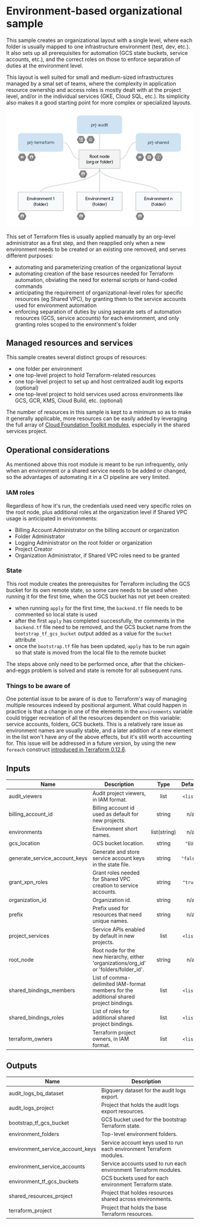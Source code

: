 # Environment-based organizational sample

This sample creates an organizational layout with a single level, where each  folder is usually mapped to one infrastructure environment (test, dev, etc.). It also sets up all prerequisites for automation (GCS state buckets, service accounts, etc.), and the correct roles on those to enforce separation of duties at the environment level.

This layout is well suited for small and medium-sized infrastructures managed by a smal set of teams, where the complexity in application resource ownership and access roles is mostly dealt with at the project level, and/or in the individual services (GKE, Cloud SQL, etc.). Its simplicity also makes it a good starting point for more complex or specialized layouts.

![High-level diagram](diagram.png "High-level diagram")

This set of Terraform files is usually applied manually by an org-level administrator as a first step, and then reapplied only when a new environment needs to be created or an existing one removed, and serves different purposes:

- automating and parameterizing creation of the organizational layout
- automating creation of the base resources needed for Terraform automation, obviating the need for external scripts or hand-coded commands
- anticipating the requirement of organizational-level roles for specific resources (eg Shared VPC), by granting them to the service accounts used for environment automation
- enforcing separation of duties by using separate sets of automation resources (GCS, service accounts) for each environment, and only granting roles scoped to the environment's folder

## Managed resources and services

This sample creates several distinct groups of resources:

- one folder per environment
- one top-level project to hold Terraform-related resources
- one top-level project to set up and host centralized audit log exports (optional)
- one top-level project to hold services used across environments like GCS, GCR, KMS, Cloud Build, etc. (optional)

The number of resources in this sample is kept to a minimum so as to make it generally applicable, more resources can be easily added by leveraging the full array of [Cloud Foundation Toolkit modules](https://github.com/terraform-google-modules), especially in the shared services project.

## Operational considerations

As mentioned above this root module is meant to be run infrequently, only when an environment or a shared service needs to be added or changed, so the advantages of automating it in a CI pipeline are very limited.

### IAM roles

Regardless of how it's run, the credentials used need very specific roles on the root node, plus additional roles at the organization level if Shared VPC usage is anticipated in environments:

- Billing Account Administrator on the billing account or organization
- Folder Administrator
- Logging Administrator on the root folder or organization
- Project Creator
- Organization Administrator, if Shared VPC roles need to be granted

### State

This root module creates the prerequisites for Terraform including the GCS bucket for its own remote state, so some care needs to be used when running it for the first time, when the GCS bucket has not yet been created:

- when running `apply` for the first time, the `backend.tf` file needs to be commented so local state is used
- after the first `apply` has completed successfully, the comments in the `backend.tf` file need to be removed, and the GCS bucket name from the `bootstrap_tf_gcs_bucket` output added as a value for the `bucket` attribute
- once the `bootstrap.tf` file has been updated, `apply` has to be run again so that state is moved from the local file to the remote bucket

The steps above only need to be performed once, after that the chicken-and-eggs problem is solved and state is remote for all subsequent runs.

### Things to be aware of

One potential issue to be aware of is due to Terraform's way of managing multiple resources indexed by positional argument. What could happen in practice is that a change in one of the elements in the `environments` variable could trigger recreation of all the resources dependent on this variable: service accounts, folders, GCS buckets. This is a relatively rare issue as environment names are usually stable, and a later addition of a new element in the list won't have any of the above effects, but it's still worth accounting for. This issue will be addressed in a future version, by using the new `foreach` construct [introduced in Terraform 0.12.6](https://twitter.com/mitchellh/status/1156661893789966336?lang=en).

<!-- BEGINNING OF PRE-COMMIT-TERRAFORM DOCS HOOK -->
## Inputs

| Name | Description | Type | Default | Required |
|------|-------------|:----:|:-----:|:-----:|
| audit\_viewers | Audit project viewers, in IAM format. | list | `<list>` | no |
| billing\_account\_id | Billing account id used as default for new projects. | string | n/a | yes |
| environments | Environment short names. | list(string) | n/a | yes |
| gcs\_location | GCS bucket location. | string | `"EU"` | no |
| generate\_service\_account\_keys | Generate and store service account keys in the state file. | string | `"false"` | no |
| grant\_xpn\_roles | Grant roles needed for Shared VPC creation to service accounts. | string | `"true"` | no |
| organization\_id | Organization id. | string | n/a | yes |
| prefix | Prefix used for resources that need unique names. | string | n/a | yes |
| project\_services | Service APIs enabled by default in new projects. | list | `<list>` | no |
| root\_node | Root node for the new hierarchy, either 'organizations/org_id' or 'folders/folder_id'. | string | n/a | yes |
| shared\_bindings\_members | List of comma-delimited IAM-format members for the additional shared project bindings. | list | `<list>` | no |
| shared\_bindings\_roles | List of roles for additional shared project bindings. | list | `<list>` | no |
| terraform\_owners | Terraform project owners, in IAM format. | list | `<list>` | no |

## Outputs

| Name | Description |
|------|-------------|
| audit\_logs\_bq\_dataset | Bigquery dataset for the audit logs export. |
| audit\_logs\_project | Project that holds the audit logs export resources. |
| bootstrap\_tf\_gcs\_bucket | GCS bucket used for the bootstrap Terraform state. |
| environment\_folders | Top-level environment folders. |
| environment\_service\_account\_keys | Service account keys used to run each environment Terraform modules. |
| environment\_service\_accounts | Service accounts used to run each environment Terraform modules. |
| environment\_tf\_gcs\_buckets | GCS buckets used for each environment Terraform state. |
| shared\_resources\_project | Project that holdes resources shared across environments. |
| terraform\_project | Project that holds the base Terraform resources. |

<!-- END OF PRE-COMMIT-TERRAFORM DOCS HOOK -->
